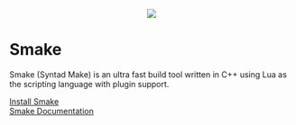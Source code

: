 <p align="center">
  <img src="https://user-images.githubusercontent.com/65922858/223531185-2d19c8fb-ff40-4de7-b172-6765cc0916b0.png">
</p>

# Smake
Smake (Syntad Make) is an ultra fast build tool written in C++ using Lua as the scripting language with plugin support.

[Install Smake](https://github.com/Syntad/smake/wiki/Installing) \
[Smake Documentation](https://github.com/Syntad/smake/wiki)
